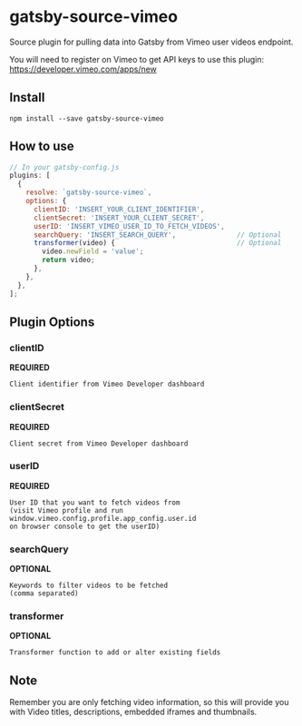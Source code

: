# gatsby-source-vimeo

Source plugin for pulling data into Gatsby from Vimeo user videos endpoint.

You will need to register on Vimeo to get API keys to use this plugin:
https://developer.vimeo.com/apps/new

## Install

`npm install --save gatsby-source-vimeo`

## How to use

```javascript
// In your gatsby-config.js
plugins: [
  {
    resolve: `gatsby-source-vimeo`,
    options: {
      clientID: 'INSERT_YOUR_CLIENT_IDENTIFIER',
      clientSecret: 'INSERT_YOUR_CLIENT_SECRET',
      userID: 'INSERT_VIMEO_USER_ID_TO_FETCH_VIDEOS',
      searchQuery: 'INSERT_SEARCH_QUERY',               // Optional
      transformer(video) {                              // Optional
        video.newField = 'value';
        return video;
      },
    },
  },
];
```

## Plugin Options

### clientID

**REQUIRED**

```
Client identifier from Vimeo Developer dashboard
```

### clientSecret

**REQUIRED**

```
Client secret from Vimeo Developer dashboard
```

### userID

**REQUIRED**

```
User ID that you want to fetch videos from
(visit Vimeo profile and run window.vimeo.config.profile.app_config.user.id
on browser console to get the userID)
```

### searchQuery

**OPTIONAL**

```
Keywords to filter videos to be fetched
(comma separated)
```

### transformer

**OPTIONAL**

```
Transformer function to add or alter existing fields
```

## Note

Remember you are only fetching video information, so this will provide
you with Video titles, descriptions, embedded iframes and thumbnails.
